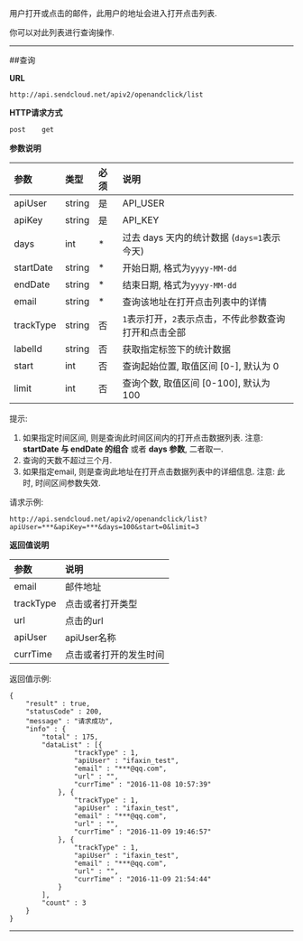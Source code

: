 
用户打开或点击的邮件，此用户的地址会进入打开点击列表.

你可以对此列表进行查询操作.
     
- - -

##查询
     
**URL**
```  
http://api.sendcloud.net/apiv2/openandclick/list
```
   
**HTTP请求方式**   
```bash
post    get
```
    
**参数说明**    
    
|参数|类型|必须|说明|
|:---|:---|:---|:---|  
|apiUser|string|是|API_USER|
|apiKey|string|是|API_KEY|
|days|int|*|过去 days 天内的统计数据 (`days=1`表示今天)| 
|startDate|string|*|开始日期, 格式为`yyyy-MM-dd`|
|endDate|string|*|结束日期, 格式为`yyyy-MM-dd`|
|email|string|*|查询该地址在打开点击列表中的详情|
|trackType|string|否|`1`表示打开，`2`表示点击，不传此参数查询打开和点击全部|
|labelId|string|否|获取指定标签下的统计数据|
|start|int|否|查询起始位置, 取值区间 [0-], 默认为 0|
|limit|int|否|查询个数, 取值区间 [0-100], 默认为 100|

提示:

1. 如果指定时间区间, 则是查询此时间区间内的打开点击数据列表. 注意: **startDate 与 endDate 的组合** 或者 **days 参数**, 二者取一. 
2. 查询的天数不超过三个月.
3. 如果指定email, 则是查询此地址在打开点击数据列表中的详细信息. 注意: 此时, 时间区间参数失效.
    
请求示例:
```
http://api.sendcloud.net/apiv2/openandclick/list?apiUser=***&apiKey=***&days=100&start=0&limit=3 
```
    
**返回值说明**    
    
|参数|说明|
|:---|:---|
|email|邮件地址|
|trackType|点击或者打开类型|
|url|点击的url|
|apiUser|apiUser名称|
|currTime|点击或者打开的发生时间|
    
返回值示例:
```
{
	"result" : true,
	"statusCode" : 200,
	"message" : "请求成功",
	"info" : {
		"total" : 175,
		"dataList" : [{
				"trackType" : 1,
				"apiUser" : "ifaxin_test",
				"email" : "***@qq.com",
				"url" : "",
				"currTime" : "2016-11-08 10:57:39"
			}, {
				"trackType" : 1,
				"apiUser" : "ifaxin_test",
				"email" : "***@qq.com",
				"url" : "",
				"currTime" : "2016-11-09 19:46:57"
			}, {
				"trackType" : 1,
				"apiUser" : "ifaxin_test",
				"email" : "***@qq.com",
				"url" : "",
				"currTime" : "2016-11-09 21:54:44"
			}
		],
		"count" : 3
	}
}
```

- - -
